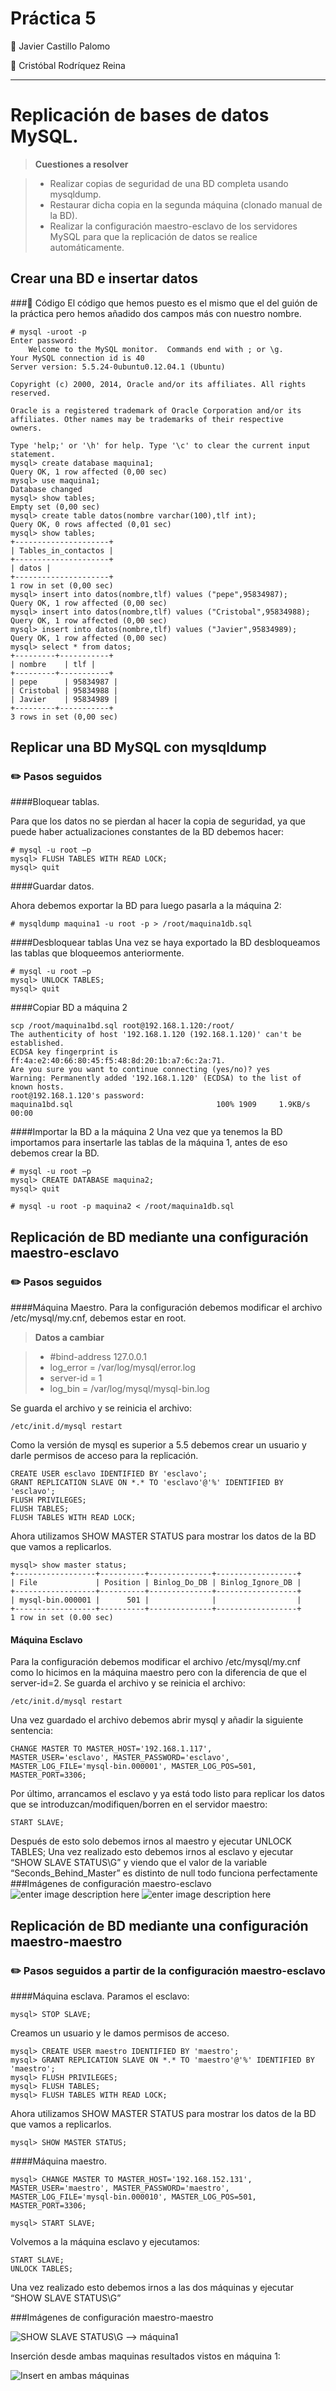 Práctica 5
===================
:bust_in_silhouette: Javier Castillo Palomo

:bust_in_silhouette: Cristóbal Rodríquez Reina

----------


Replicación de bases de datos MySQL.
==================

> **Cuestiones a resolver**

> - Realizar copias de seguridad de una BD completa usando mysqldump.
> - Restaurar dicha copia en la segunda máquina (clonado manual de la BD).
> - Realizar la configuración maestro-esclavo de los servidores MySQL para que la
replicación de datos se realice automáticamente.

Crear una BD e insertar datos
-------------------

###:page_facing_up:  Código
El código que hemos puesto es el mismo que el del guión de la práctica pero hemos añadido dos campos más con nuestro nombre.

    # mysql -uroot -p
	Enter password: 
		Welcome to the MySQL monitor.  Commands end with ; or \g.
	Your MySQL connection id is 40
	Server version: 5.5.24-0ubuntu0.12.04.1 (Ubuntu)
	
	Copyright (c) 2000, 2014, Oracle and/or its affiliates. All rights reserved.
	
	Oracle is a registered trademark of Oracle Corporation and/or its
	affiliates. Other names may be trademarks of their respective
	owners.
	
	Type 'help;' or '\h' for help. Type '\c' to clear the current input statement.
	mysql> create database maquina1;
	Query OK, 1 row affected (0,00 sec)
	mysql> use maquina1;
	Database changed
	mysql> show tables;
	Empty set (0,00 sec)
	mysql> create table datos(nombre varchar(100),tlf int);
	Query OK, 0 rows affected (0,01 sec)
	mysql> show tables;
	+---------------------+
	| Tables_in_contactos |
	+---------------------+
	| datos |
	+---------------------+
	1 row in set (0,00 sec)
	mysql> insert into datos(nombre,tlf) values ("pepe",95834987);
	Query OK, 1 row affected (0,00 sec)
	mysql> insert into datos(nombre,tlf) values ("Cristobal",95834988);
	Query OK, 1 row affected (0,00 sec)
	mysql> insert into datos(nombre,tlf) values ("Javier",95834989);
	Query OK, 1 row affected (0,00 sec)
	mysql> select * from datos;
	+---------+-----------+
	| nombre    | tlf |
	+---------+-----------+
	| pepe      | 95834987 |
	| Cristobal | 95834988 |
	| Javier    | 95834989 |
	+---------+-----------+
	3 rows in set (0,00 sec)

Replicar una BD MySQL con mysqldump
--------------------


### :pencil2: Pasos seguidos
####Bloquear tablas.

Para que los datos no se pierdan al hacer la copia de seguridad, ya que puede haber actualizaciones constantes de la BD debemos hacer:

    # mysql -u root –p
	mysql> FLUSH TABLES WITH READ LOCK;
	mysql> quit
####Guardar datos.

Ahora debemos exportar la BD para luego pasarla a la máquina 2:

    # mysqldump maquina1 -u root -p > /root/maquina1db.sql
####Desbloquear tablas
Una vez se haya exportado la BD desbloqueamos las tablas que bloqueemos anteriormente.

    # mysql -u root –p
	mysql> UNLOCK TABLES;
	mysql> quit
####Copiar BD a máquina 2

    scp /root/maquina1bd.sql root@192.168.1.120:/root/
	The authenticity of host '192.168.1.120 (192.168.1.120)' can't be established.
	ECDSA key fingerprint is ff:4a:e2:40:66:80:45:f5:48:8d:20:1b:a7:6c:2a:71.
	Are you sure you want to continue connecting (yes/no)? yes
	Warning: Permanently added '192.168.1.120' (ECDSA) to the list of known hosts.
	root@192.168.1.120's password: 
	maquina1bd.sql                                100% 1909     1.9KB/s   00:00  
####Importar la BD a la máquina 2
Una vez que ya tenemos la BD importamos para insertarle las tablas de la máquina 1, antes de eso debemos crear la BD.

    # mysql -u root –p
	mysql> CREATE DATABASE maquina2;
	mysql> quit
	
	# mysql -u root -p maquina2 < /root/maquina1db.sql

Replicación de BD mediante una configuración maestro-esclavo
-------------------

### :pencil2: Pasos seguidos
####Máquina Maestro.
Para la configuración debemos modificar el archivo /etc/mysql/my.cnf, debemos estar en root.
> **Datos a cambiar**

> - #bind-address 127.0.0.1
> - log_error = /var/log/mysql/error.log
> - server-id = 1
> - log_bin = /var/log/mysql/mysql-bin.log

Se guarda el archivo y se reinicia el archivo:

    /etc/init.d/mysql restart
Como la versión de mysql es superior a 5.5 debemos crear un usuario y darle permisos de acceso para la replicación.

    CREATE USER esclavo IDENTIFIED BY 'esclavo';
	GRANT REPLICATION SLAVE ON *.* TO 'esclavo'@'%' IDENTIFIED BY 'esclavo';
	FLUSH PRIVILEGES;
	FLUSH TABLES;
	FLUSH TABLES WITH READ LOCK;
Ahora utilizamos SHOW MASTER STATUS para mostrar los datos de la BD que vamos a replicarlos.

    mysql> show master status;
	+------------------+----------+--------------+------------------+
	| File             | Position | Binlog_Do_DB | Binlog_Ignore_DB |
	+------------------+----------+--------------+------------------+
	| mysql-bin.000001 |      501 |              |                  |
	+------------------+----------+--------------+------------------+
	1 row in set (0.00 sec)


#### Máquina Esclavo
Para la configuración debemos modificar el archivo /etc/mysql/my.cnf como lo hicimos en la máquina maestro pero con la diferencia de que el server-id=2.
Se guarda el archivo y se reinicia el archivo:

    /etc/init.d/mysql restart
Una vez guardado el archivo debemos abrir mysql y añadir la siguiente sentencia:

    CHANGE MASTER TO MASTER_HOST='192.168.1.117',
	MASTER_USER='esclavo', MASTER_PASSWORD='esclavo',
	MASTER_LOG_FILE='mysql-bin.000001', MASTER_LOG_POS=501,
	MASTER_PORT=3306;

Por último, arrancamos el esclavo y ya está todo listo para replicar los datos que se introduzcan/modifiquen/borren en el servidor maestro:

    START SLAVE;
  Después de esto solo debemos irnos al maestro y ejecutar UNLOCK TABLES;
  Una vez realizado esto debemos irnos al esclavo y ejecutar “SHOW SLAVE STATUS\G” y viendo que el valor de la variable “Seconds_Behind_Master” es distinto de null todo funciona perfectamente
###Imágenes de configuración maestro-esclavo
![enter image description here](https://github.com/cr13/SWAP2015/blob/master/Practicas_Swap/P5/SHOW_MASTER_STATUS.png?raw=true)
![enter image description here](https://github.com/cr13/SWAP2015/blob/master/Practicas_Swap/P5/FUNCIONANDO.png?raw=true)
 
Replicación de BD mediante una configuración maestro-maestro
-------------------
### :pencil2: Pasos seguidos a partir de la configuración maestro-esclavo
####Máquina esclava.
Paramos el esclavo:

    mysql> STOP SLAVE;
   
 Creamos un usuario y le damos permisos de acceso.

    mysql> CREATE USER maestro IDENTIFIED BY 'maestro';
	mysql> GRANT REPLICATION SLAVE ON *.* TO 'maestro'@'%' IDENTIFIED BY 'maestro';
	mysql> FLUSH PRIVILEGES;
	mysql> FLUSH TABLES;
	mysql> FLUSH TABLES WITH READ LOCK;
Ahora utilizamos SHOW MASTER STATUS para mostrar los datos de la BD que vamos a replicarlos.

    mysql> SHOW MASTER STATUS;

####Máquina maestro.

    mysql> CHANGE MASTER TO MASTER_HOST='192.168.152.131',
    MASTER_USER='maestro', MASTER_PASSWORD='maestro',
    MASTER_LOG_FILE='mysql-bin.000010', MASTER_LOG_POS=501,
    MASTER_PORT=3306;

    mysql> START SLAVE;

Volvemos a la máquina esclavo y ejecutamos:

    START SLAVE;
    UNLOCK TABLES;

Una vez realizado esto debemos irnos a las dos máquinas y ejecutar “SHOW SLAVE STATUS\G”  

###Imágenes de configuración maestro-maestro

![SHOW SLAVE STATUS\G --> máquina1](https://github.com/cr13/SWAP2015/blob/master/Practicas_Swap/P5/show%20master%20STATUS%20m-m.JPG?raw=true)

Inserción desde ambas maquinas resultados vistos en máquina 1:

![Insert en ambas máquinas](https://github.com/cr13/SWAP2015/blob/master/Practicas_Swap/P5/insert_maestro-maestro.JPG?raw=true)